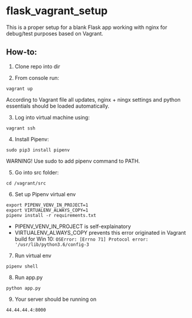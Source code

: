 # flask_vagrant_setup
This is a proper setup for a blank Flask app working with nginx for debug/test purposes based on Vagrant.

## How-to:

1. Clone repo into dir

2. From console run:

```vagrant up```

According to Vagrant file all updates, nginx + ningx settings and python essentials should be loaded automatically.

3. Log into virtual machine using:

```vagrant ssh```

4. Install Pipenv:

```sudo pip3 install pipenv```

WARNING! Use sudo to add pipenv command to PATH.

5. Go into src folder:

```cd /vagrant/src```

6. Set up Pipenv virtual env

```
export PIPENV_VENV_IN_PROJECT=1
export VIRTUALENV_ALWAYS_COPY=1
pipenv install -r requirements.txt
```
- PIPENV_VENV_IN_PROJECT is self-explainatory
- VIRTUALENV_ALWAYS_COPY prevents this error originated in Vagrant build for Win 10:
```OSError: [Errno 71] Protocol error: '/usr/lib/python3.6/config-3```

7. Run virtual env

```pipenv shell```

8. Run app.py

```python app.py```

9. Your server should be running on 

```44.44.44.4:8000```
